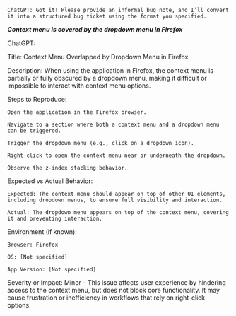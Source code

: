     ChatGPT: Got it! Please provide an informal bug note, and I’ll convert it into a structured bug ticket using the format you specified.

***Context menu is covered by the dropdown menu in Firefox***

ChatGPT:

Title: Context Menu Overlapped by Dropdown Menu in Firefox

Description:
When using the application in Firefox, the context menu is partially or fully obscured by a dropdown menu, making it difficult or impossible to interact with context menu options.

Steps to Reproduce:

    Open the application in the Firefox browser.

    Navigate to a section where both a context menu and a dropdown menu can be triggered.

    Trigger the dropdown menu (e.g., click on a dropdown icon).

    Right-click to open the context menu near or underneath the dropdown.

    Observe the z-index stacking behavior.

Expected vs Actual Behavior:

    Expected: The context menu should appear on top of other UI elements, including dropdown menus, to ensure full visibility and interaction.

    Actual: The dropdown menu appears on top of the context menu, covering it and preventing interaction.

Environment (if known):

    Browser: Firefox

    OS: [Not specified]

    App Version: [Not specified]

Severity or Impact:
Minor – This issue affects user experience by hindering access to the context menu, but does not block core functionality. It may cause frustration or inefficiency in workflows that rely on right-click options.